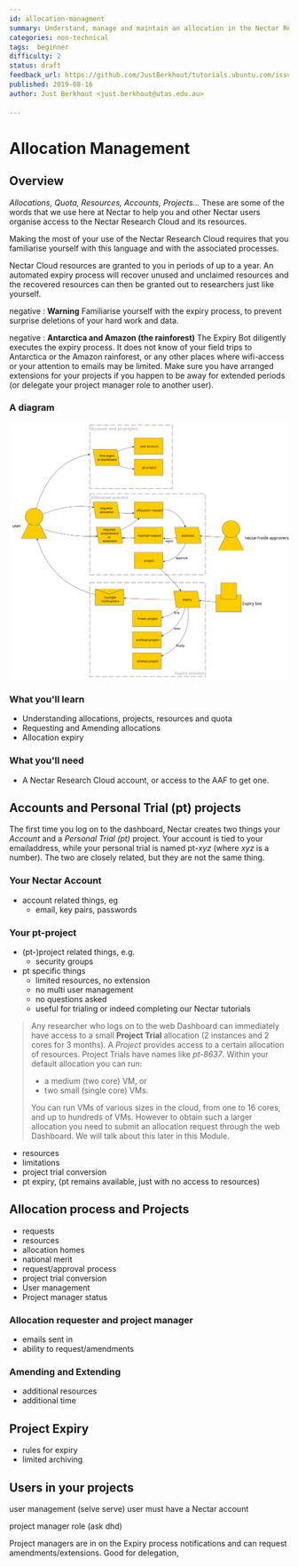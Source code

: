 ```yaml
---
id: allocation-managment
summary: Understand, manage and maintain an allocation in the Nectar Research Cloud
categories: non-technical
tags:  beginner
difficulty: 2
status: draft
feedback_url: https://github.com/JustBerkhout/tutorials.ubuntu.com/issues
published: 2019-08-16
author: Just Berkhout <just.berkhout@utas.edu.au>

---
```


# Allocation Management

## Overview

*Allocations, Quota, Resources, Accounts, Projects...* These are some of the words that we use here at Nectar to help you and other Nectar users organise access to the Nectar Research Cloud and its resources.

Making the most of your use of the Nectar Research Cloud requires that you familiarise yourself with this language and with the associated processes. 

Nectar Cloud resources are granted to you in periods of up to a year. An automated expiry process will recover unused and unclaimed resources and the recovered resources can then be granted out to researchers just like yourself. 

negative
: **Warning**
Familiarise yourself with the expiry process, to prevent surprise deletions of your hard work and data. 

negative
: **Antarctica and Amazon (the rainforest)**
The  Expiry Bot diligently executes the expiry process. It does not know of your field trips to Antarctica or the Amazon rainforest, or any other places where wifi-access or your attention to emails may be limited. Make sure you have arranged extensions for your projects if you happen to be away for extended periods (or delegate your project manager role to another user). 



### A diagram

![Overview diagram](images/requests-projects.svg)

### What you'll learn

- Understanding allocations, projects, resources and quota
- Requesting and Amending allocations
- Allocation expiry

### What you'll need

- A Nectar Research Cloud account, or access to the AAF to get one. 

## Accounts and Personal Trial (pt) projects

The first time you log on to the dashboard, Nectar creates two things your *Account* and a *Personal Trial (pt)* project. Your account is tied to your emailaddress, while your personal trial is named pt-*xyz* (where *xyz* is a number). The two are closely related, but they are not the same thing.

### Your Nectar Account

- account related things, eg
  - email, key pairs, passwords

### Your pt-project

- (pt-)project related things, e.g.
  - security groups
- pt specific things
  - limited resources, no extension
  - no multi user management
  - no questions asked
  - useful for trialing or indeed completing our Nectar tutorials

> Any researcher who logs on to the web Dashboard can immediately have access to a small **Project Trial** allocation (2 instances and 2 cores for 3 months). A *Project* provides access to a certain allocation of resources. Project Trials have names like *pt-8637*. Within your default allocation you can run:
>
> - a medium (two core) VM, or
> - two small (single core) VMs.
>
> You can run VMs of various sizes in the cloud, from one to 16 cores, and up to hundreds of VMs. However to obtain such a larger allocation you need to submit an allocation request through the web Dashboard. We will talk about this later in this Module.

* resources
* limitations
* project trial conversion
* pt expiry, (pt remains available, just with no access to resources)



## Allocation process and Projects

- requests
- resources
- allocation homes
- national merit
- request/approval process
- project trial conversion
- User management
- Project manager status

### Allocation requester and project manager

- emails sent in 
- ability to request/amendments

### Amending and Extending

* additional resources
* additional time

## Project Expiry

- rules for expiry
- limited archiving



## Users in your projects

user management (selve serve) user must have a Nectar account

project manager role (ask dhd)

Project managers are in on the Expiry process notifications and can request amendments/extensions. Good for delegation, 
